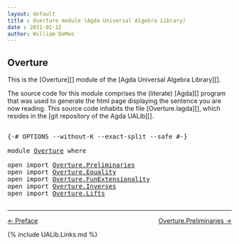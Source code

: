 ```yaml
---
layout: default
title : Overture module (Agda Universal Algebra Library)
date : 2021-01-12
author: William DeMeo
---
```


## <a id="prelude">Overture</a>

This is the [Overture][] module of the [Agda Universal Algebra Library][].

The source code for this module comprises the (literate) [Agda][] program that was used to generate the html page displaying the sentence you are now reading. This source code inhabits the file [Overture.lagda][], which resides in the [git repository of the Agda UALib][].

<pre class="Agda">

<a id="520" class="Symbol">{-#</a> <a id="524" class="Keyword">OPTIONS</a> <a id="532" class="Pragma">--without-K</a> <a id="544" class="Pragma">--exact-split</a> <a id="558" class="Pragma">--safe</a> <a id="565" class="Symbol">#-}</a>

<a id="570" class="Keyword">module</a> <a id="577" href="Overture.html" class="Module">Overture</a> <a id="586" class="Keyword">where</a>

<a id="593" class="Keyword">open</a> <a id="598" class="Keyword">import</a> <a id="605" href="Overture.Preliminaries.html" class="Module">Overture.Preliminaries</a>
<a id="628" class="Keyword">open</a> <a id="633" class="Keyword">import</a> <a id="640" href="Overture.Equality.html" class="Module">Overture.Equality</a>
<a id="658" class="Keyword">open</a> <a id="663" class="Keyword">import</a> <a id="670" href="Overture.FunExtensionality.html" class="Module">Overture.FunExtensionality</a>
<a id="697" class="Keyword">open</a> <a id="702" class="Keyword">import</a> <a id="709" href="Overture.Inverses.html" class="Module">Overture.Inverses</a>
<a id="727" class="Keyword">open</a> <a id="732" class="Keyword">import</a> <a id="739" href="Overture.Lifts.html" class="Module">Overture.Lifts</a>

</pre>

--------------------------------------

<p></p>

[← Preface](Preface.html)
<span style="float:right;">[Overture.Preliminaries →](Overture.Preliminaries.html)</span>

{% include UALib.Links.md %}
